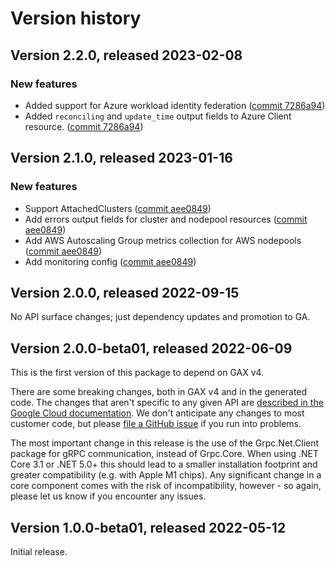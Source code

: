 # Version history

## Version 2.2.0, released 2023-02-08

### New features

- Added support for Azure workload identity federation ([commit 7286a94](https://github.com/googleapis/google-cloud-dotnet/commit/7286a9405ef61e850ee6d6c9efcc22decee49ee3))
- Added `reconciling` and `update_time` output fields to Azure Client resource. ([commit 7286a94](https://github.com/googleapis/google-cloud-dotnet/commit/7286a9405ef61e850ee6d6c9efcc22decee49ee3))

## Version 2.1.0, released 2023-01-16

### New features

- Support AttachedClusters ([commit aee0849](https://github.com/googleapis/google-cloud-dotnet/commit/aee0849f0679a9557375d70887436926f6ec1c16))
- Add errors output fields for cluster and nodepool resources ([commit aee0849](https://github.com/googleapis/google-cloud-dotnet/commit/aee0849f0679a9557375d70887436926f6ec1c16))
- Add AWS Autoscaling Group metrics collection for AWS nodepools ([commit aee0849](https://github.com/googleapis/google-cloud-dotnet/commit/aee0849f0679a9557375d70887436926f6ec1c16))
- Add monitoring config ([commit aee0849](https://github.com/googleapis/google-cloud-dotnet/commit/aee0849f0679a9557375d70887436926f6ec1c16))

## Version 2.0.0, released 2022-09-15

No API surface changes; just dependency updates and promotion to GA.

## Version 2.0.0-beta01, released 2022-06-09

This is the first version of this package to depend on GAX v4.

There are some breaking changes, both in GAX v4 and in the generated
code. The changes that aren't specific to any given API are [described in the Google Cloud
documentation](https://cloud.google.com/dotnet/docs/reference/help/breaking-gax4).
We don't anticipate any changes to most customer code, but please [file a
GitHub issue](https://github.com/googleapis/google-cloud-dotnet/issues/new/choose)
if you run into problems.

The most important change in this release is the use of the Grpc.Net.Client package
for gRPC communication, instead of Grpc.Core. When using .NET Core 3.1 or .NET 5.0+
this should lead to a smaller installation footprint and greater compatibility (e.g.
with Apple M1 chips). Any significant change in a core component comes with the risk
of incompatibility, however - so again, please let us know if you encounter any
issues.

## Version 1.0.0-beta01, released 2022-05-12

Initial release.

